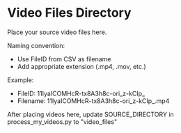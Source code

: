 # Video Files Directory

Place your source video files here.

Naming convention:
- Use FileID from CSV as filename
- Add appropriate extension (.mp4, .mov, etc.)

Example:
- FileID: 11IyaICOMHcR-tx8A3h8c-ori_z-kCIp_
- Filename: 11IyaICOMHcR-tx8A3h8c-ori_z-kCIp_.mp4

After placing videos here, update SOURCE_DIRECTORY in process_my_videos.py to "video_files"
